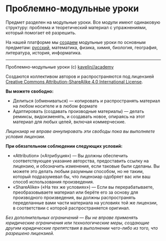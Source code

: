 # Проблемно-модульные уроки

Предмет разделен на модульные уроки. Все модули имеют одинаковую структуру: проблема и теоретический материал с упражнениями, который помогает её разрешить.

На нашей платформе мы [создаем](http://kavelin.academy/contribute/) модульные уроки по основным предметам: [русский](https://lessons.kavelin.academy/ru/languages/russian/), математика, физика, химия, биология, география, литература, история, информатика.

----

Проблемно-модульные уроки (c) [kavelin//academy](http://kavelin.academy)

Создаются коллективом авторов и распространяются под лицензией
[Creative Commons Attribution-ShareAlike 4.0 International License](http://creativecommons.org/licenses/by-sa/4.0/).

**Вы можете свободно:**

* Делиться (обмениваться) — копировать и распространять материал на любом носителе и в любом формате
* Адаптировать (создавать производные материалы) — делать ремиксы, видоизменять, и создавать новое, опираясь на этот материал для любых целей, включая коммерческие.

*Лицензиар не вправе аннулировать эти свободы пока вы выполняете условия лицензии.*

**При обязательном соблюдении следующих условий:**

* «Attribution» («Атрибуция») — Вы должны обеспечить соответствующее указание авторства, предоставить ссылку на лицензию, и обозначить изменения, если таковые были сделаны. Вы можете это делать любым разумным способом, но не таким, который подразумевал бы, что лицензиар одобряет вас или ваш способ использования произведения.
* «ShareAlike» («На тех же условиях») — Если вы перерабатываете, преобразовываете материал или берёте его за основу для производного произведения, вы должны распространять переделанные вами части материала на условиях той же лицензии, в соответствии с которой распространяется оригинал.

*Без дополнительных ограничений — Вы не вправе применять юридические ограничения или технологические меры, создающие другим юридические препятствия в выполнении чего-либо из того, что разрешено лицензией.*


